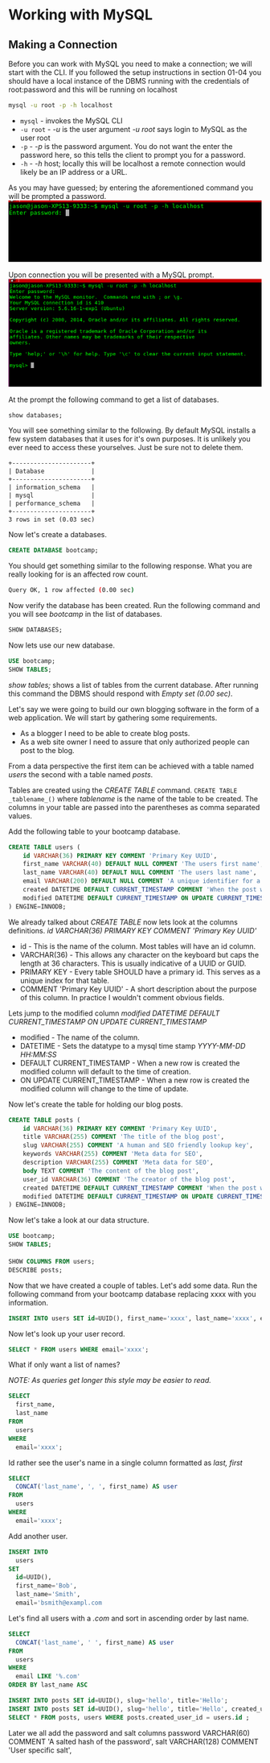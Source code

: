 # Working with MySQL


## Making a Connection

Before you can work with MySQL you need to make a connection; we will start with the CLI. If you followed the setup instructions in section 01-04 you should have a local instance of the DBMS running with the credentials of root:password and this will be running on localhost

```sh
mysql -u root -p -h localhost
```
* ```mysql``` - invokes the MySQL CLI
* ```-u root``` - _-u_ is the user argument _-u root_ says login to MySQL as the user root
* ```-p``` - _-p_ is the password argument. You do not want the enter the password here, so this tells the client to prompt you for a password.
* ```-h``` - _-h_ host; locally this will be localhost a remote connection would likely be an IP address or a URL.

As you may have guessed; by entering the aforementioned command you will be prompted a password.
![Connecting](/img/mysql/connect.png)

Upon connection you will be presented with a MySQL prompt.
![Connected](/img/mysql/connected.png)

At the prompt the following command to get a list of databases.
```
show databases;
```

You will see something similar to the following. By default MySQL installs a few system databases that it uses for it's own purposes. It is unlikely you ever need to access these yourselves. Just be sure not to delete them.
```
+----------------------+
| Database             |
+----------------------+
| information_schema   |
| mysql                |
| performance_schema   |
+----------------------+
3 rows in set (0.03 sec)
```

Now let's create a databases.
```sql
CREATE DATABASE bootcamp;
```

You should get something similar to the following response. What you are really looking for is an affected row count.
```sh
Query OK, 1 row affected (0.00 sec)
```

Now verify the database has been created. Run the following command and you will see _bootcamp_ in the list of databases.
```sql
SHOW DATABASES;
```

Now lets use our new database.
```sql
USE bootcamp;
SHOW TABLES;
```

_show tables;_ shows a list of tables from the current database. After running this command the DBMS should respond with _Empty set (0.00 sec)_.

Let's say we were going to build our own blogging software in the form of a web application. We will start by gathering some requirements.
* As a blogger I need to be able to create blog posts.
* As a web site owner I need to assure that only authorized people can post to the blog.

From a data perspective the first item can be achieved with a table named _users_ the second with a table named _posts_.

Tables are created using the _CREATE TABLE_ command. ```CREATE TABLE _tablename_()``` where _tablename_ is the name of the table to be created. The columns in your table are passed into the parentheses as comma separated values.

Add the following table to your bootcamp database.

```sql
CREATE TABLE users (
    id VARCHAR(36) PRIMARY KEY COMMENT 'Primary Key UUID',
    first_name VARCHAR(40) DEFAULT NULL COMMENT 'The users first name',
    last_name VARCHAR(40) DEFAULT NULL COMMENT 'The users last name',
    email VARCHAR(200) DEFAULT NULL COMMENT 'A unique identifier for a user',
    created DATETIME DEFAULT CURRENT_TIMESTAMP COMMENT 'When the post was created',
    modified DATETIME DEFAULT CURRENT_TIMESTAMP ON UPDATE CURRENT_TIMESTAMP COMMENT 'When the post was last edited'
) ENGINE=INNODB;
```

We already talked about _CREATE TABLE_ now lets look at the columns definitions. _id VARCHAR(36) PRIMARY KEY COMMENT 'Primary Key UUID'_

* id - This is the name of the column. Most tables will have an id column.
* VARCHAR(36) - This allows any character on the keyboard but caps the length at 36 characters. This is usually indicative of a UUID or GUID.
* PRIMARY KEY - Every table SHOULD have a primary id. This serves as a unique index for that table.
* COMMENT 'Primary Key UUID' - A short description about the purpose of this column. In practice I wouldn't comment obvious fields.

Lets jump to the modified column _modified DATETIME DEFAULT CURRENT&#95;TIMESTAMP ON UPDATE CURRENT&#95;TIMESTAMP_

* modified - The name of the column.
* DATETIME - Sets the datatype to a mysql time stamp _YYYY-MM-DD HH:MM:SS_
* DEFAULT CURRENT_TIMESTAMP - When a new row is created the modified column will default to the time of creation.
* ON UPDATE CURRENT_TIMESTAMP - When a new row is created the modified column will change to the time of update.

Now let's create the table for holding our blog posts.

```sql
CREATE TABLE posts (
    id VARCHAR(36) PRIMARY KEY COMMENT 'Primary Key UUID',
    title VARCHAR(255) COMMENT 'The title of the blog post',
    slug VARCHAR(255) COMMENT 'A human and SEO friendly lookup key',
    keywords VARCHAR(255) COMMENT 'Meta data for SEO',
    description VARCHAR(255) COMMENT 'Meta data for SEO',
    body TEXT COMMENT 'The content of the blog post',
    user_id VARCHAR(36) COMMENT 'The creator of the blog post',
    created DATETIME DEFAULT CURRENT_TIMESTAMP COMMENT 'When the post was created',
    modified DATETIME DEFAULT CURRENT_TIMESTAMP ON UPDATE CURRENT_TIMESTAMP COMMENT 'When the post was last edited',
) ENGINE=INNODB;
```

Now let's take a look at our data structure.

```sql
USE bootcamp;
SHOW TABLES;

SHOW COLUMNS FROM users;
DESCRIBE posts;
```

Now that we have created a couple of tables. Let's add some data. Run the following command from your bootcamp database replacing xxxx with you information.

```sql
INSERT INTO users SET id=UUID(), first_name='xxxx', last_name='xxxx', email='xxxx';
```

Now let's look up your user record.

```sql
SELECT * FROM users WHERE email='xxxx';
```


What if only want a list of names?

_NOTE: As queries get longer this style may be easier to read._

```sql
SELECT
  first_name,
  last_name
FROM
  users
WHERE
  email='xxxx';
```

Id rather see the user's name in a single column formatted as _last, first_
```sql
SELECT
  CONCAT('last_name', ', ', first_name) AS user
FROM
  users
WHERE
  email='xxxx';
```

Add another user.
```sql
INSERT INTO
  users
SET
  id=UUID(),
  first_name='Bob',
  last_name='Smith',
  email='bsmith@exampl.com
```

Let's find all users with a _.com_ and sort in ascending order by last name.
```sql
SELECT
  CONCAT('last_name', ' ', first_name) AS user
FROM
  users
WHERE
  email LIKE '%.com'
ORDER BY last_name ASC
```

```sql
INSERT INTO posts SET id=UUID(), slug='hello', title='Hello';
INSERT INTO posts SET id=UUID(), slug='hello', title='Hello', created_user_id = '1a804677-7953-11e7-8397-180373ae98cc', modified_user_id='1a804677-7953-11e7-8397-180373ae98cc';
SELECT * FROM posts, users WHERE posts.created_user_id = users.id ;
```

Later we all add the password and salt columns
password VARCHAR(60) COMMENT 'A salted hash of the password',
salt VARCHAR(128) COMMENT 'User specific salt',
